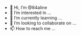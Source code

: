 - 👋 Hi, I’m @84aline
- 👀 I’m interested in ...
- 🌱 I’m currently learning ...
- 💞️ I’m looking to collaborate on ...
- 📫 How to reach me ...

<!---
84aline/84aline is a ✨ special ✨ repository because its `README.md` (this file) appears on your GitHub profile.
You can click the Preview link to take a look at your changes.
--->
